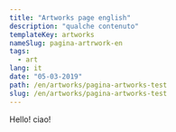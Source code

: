 ```yaml
---
title: "Artworks page english"
description: "qualche contenuto"
templateKey: artworks
nameSlug: pagina-artrwork-en
tags:
  - art
lang: it
date: "05-03-2019"
path: /en/artworks/pagina-artworks-test
slug: /en/artworks/pagina-artworks-test
---
```


Hello! ciao!
